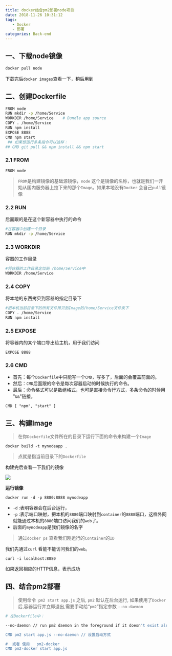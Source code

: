 ```yaml
---
title: docker结合pm2部署node项目
date: 2018-11-26 10:31:12
tags: 
   - Docker
   - 部署
categories: Back-end
---
```


## 一、下载node镜像

```bash
docker pull node
```

下载完后`docker images`查看一下，稍后用到


## 二、创建Dockerfile

```bash
FROM node
RUN mkdir -p /home/Service
WORKDIR /home/Service    # Bundle app source
COPY . /home/Service
RUN npm install
EXPOSE 8888
CMD npm start   
 ## 如果想运行多条指令可以这样：
## CMD git pull && npm install && npm start
```

### 2.1 FROM

```
FROM node
```

> `FROM`是构建镜像的基础源镜像，`node` 这个是镜像的名称，也就是我们一开始从国内服务器上拉下来的那个`Image`。如果本地没有`Docker` 会自己`pull`镜像

### 2.2 RUN

后面跟的是在这个新容器中执行的命令

```bash
#在容器中创建一个目录
RUN mkdir -p /home/Service
```

### 2.3 WORKDIR

容器的工作目录

```bash
#将容器的工作目录定位到 /home/Service中
WORKDIR /home/Service
```

### 2.4 COPY

将本地的东西拷贝到容器的指定目录下

```bash
#把本机当前目录下的所有文件拷贝到Image的/home/Service文件夹下
COPY . /home/Service  
RUN npm install
```

### 2.5 EXPOSE

将容器内的某个端口导出给主机，用于我们访问

```
EXPOSE 8888
```

### 2.6 CMD

- 首先：每个`Dockerfile`中只能写一个`CMD`，写多了，后面的会覆盖前面的。
- 然后：`CMD`后面跟的命令是每次容器启动的时候执行的命令。
- 最后：命令格式可以是数组格式，也可是直接命令行方式，多条命令的时候用 "`&&`"链接。

```
CMD [ "npm", "start" ]
```

## 三、构建Image

> 在你`Dockerfile`文件所在的目录下运行下面的命令来构建一个`Image`

```
docker build -t mynodeapp .
```

> 点就是指当前目录下的`Dockerfile`

构建完后查看一下我们的镜像

![](https://upload-images.jianshu.io/upload_images/3791135-63e4fe284b1e68e8.png)

**运行镜像**

```
docker run -d -p 8880:8888 mynodeapp
```

- `-d` :表明容器会在后台运行，
- `-p` :表示端口映射，把本机的`8880`端口映射到`container`的`8888`端口，这样外网就能通过本机的`8880`端口访问我们的`web`了。
- 后面的`mynodeapp`是我们镜像的名字

> 通过`docker ps` 查看我们刚运行的`Container`的`ID`

我们先通过`curl` 看能不能访问我们的`web`。


```
curl -i localhost:8880
```

如果返回相应的HTTP信息，表示成功

## 四、结合pm2部署

> 使用命令` pm2 start app.js` 之后, `pm2` 默认在后台运行, 如果使用了`Docker`后,容器运行并立即退出,需要手动给“`pm2`”指定参数 `--no-daemon`

```bash
# 在Dockerfile中：

--no-daemon // run pm2 daemon in the foreground if it doesn't exist already

CMD pm2 start app.js --no-daemon // 设置启动方式

#  或者 使用   pm2-docker
CMD pm2-docker start app.js
```

